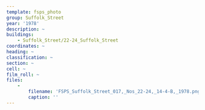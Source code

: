 ```yaml
---
template: fsps_photo
group: Suffolk_Street
year: '1978'
description: ~
buildings:
    - Suffolk_Street/22-24_Suffolk_Street
coordinates: ~
heading: ~
classification: ~
section: ~
cell: ~
film_roll: ~
files:
    -
        filename: 'FSPS_Suffolk_Street_017,_Nos_22-24,_14-4-B,_1978.png'
        caption: ''
---
```

